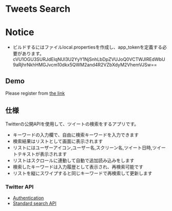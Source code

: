 Tweets Search
===

# Notice
- ビルドするにはファイルlocal.propertiesを作成し、app_tokenを定義する必要があります。
cVU1OGU3SURJdElqNUl3U2YyY1NjSnhLbDpZVUJoQ0VCTWJIREdWbU9aRjhrNkhHMGJvcm10dkx5QWM2and4R2VZbXdyM2VhemVJSw==

## Demo
Please register from [the link](https://appdistribution.firebase.dev/i/eb92f5ec4669a0d3)

## 仕様
Twitterの公開APIを使⽤して、ツイートの検索をするアプリです。

- キーワードの⼊⼒欄で、⾃由に検索キーワードを⼊⼒できます
- 検索結果はリストとして画⾯に表⽰されます
- リストにはユーザーアイコン,ユーザー名,スクリーン名,ツイート⽇時,ツイートテキストが表⽰されます
- リストはスクロールに連動して⾃動で追加読み込みをします
- 検索したキーワードは入力履歴として表⽰され、再検索可能です
- リストを縦にスワイプすると同じキーワードで再検索して更新します

### Twitter API
- [Authentication](https://developer.twitter.com/en/docs/authentication/oauth-2-0/application-only)
- [Standard search API](https://developer.twitter.com/en/docs/twitter-api/v1/tweets/search/api-reference/get-search-tweets)
